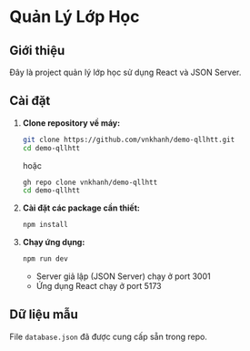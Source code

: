 # Quản Lý Lớp Học

## Giới thiệu
Đây là project quản lý lớp học sử dụng React và JSON Server.

## Cài đặt

1. **Clone repository về máy:**
      ```sh
   git clone https://github.com/vnkhanh/demo-qllhtt.git
   cd demo-qllhtt
   ```
      hoặc
   ```sh
   gh repo clone vnkhanh/demo-qllhtt
   cd demo-qllhtt
   ```

3. **Cài đặt các package cần thiết:**
   ```sh
   npm install
   ```

4. **Chạy ứng dụng:**
   ```sh
   npm run dev
   ```
   - Server giả lập (JSON Server) chạy ở port 3001
   - Ứng dụng React chạy ở port 5173

## Dữ liệu mẫu
File `database.json` đã được cung cấp sẵn trong repo.
